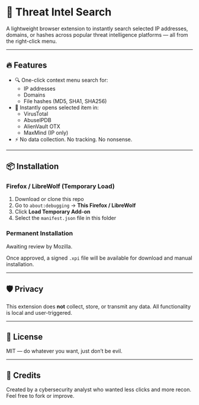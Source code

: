 # 🔎 Threat Intel Search

A lightweight browser extension to instantly search selected IP addresses, domains, or hashes across popular threat intelligence platforms — all from the right-click menu.

---

## 🔥 Features

- 🔍 One-click context menu search for:
  - IP addresses
  - Domains
  - File hashes (MD5, SHA1, SHA256)
- 🚀 Instantly opens selected item in:
  - VirusTotal
  - AbuseIPDB
  - AlienVault OTX
  - MaxMind (IP only)
- ⚡ No data collection. No tracking. No nonsense.

---

## 📦 Installation

### Firefox / LibreWolf (Temporary Load)
1. Download or clone this repo
2. Go to `about:debugging` → **This Firefox / LibreWolf**
3. Click **Load Temporary Add-on**
4. Select the `manifest.json` file in this folder

### Permanent Installation

Awaiting review by Mozilla.

Once approved, a signed `.xpi` file will be available for download and manual installation.


---

## 🛡️ Privacy

This extension does **not** collect, store, or transmit any data. All functionality is local and user-triggered.

---

## 📄 License

MIT — do whatever you want, just don’t be evil.

---

## 🙌 Credits

Created by a cybersecurity analyst who wanted less clicks and more recon. Feel free to fork or improve.
